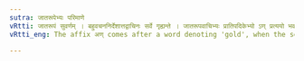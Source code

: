 ```yaml
---
sutra: जातरूपेभ्यः परिमाणे
vRtti: जातरूपं सुवर्णम् । बहुवचननिर्देशात्तद्वाचिनः सर्वे गृह्यन्ते । जातरूपवाचिभ्यः प्रातिपदिकेभ्यो ऽण् प्रत्ययो भवति परिमाणे विकारे । मयडादीनामपवादः ॥
vRtti_eng: The affix अण् comes after a word denoting 'gold', when the sense is a weight or measure.

---
```

